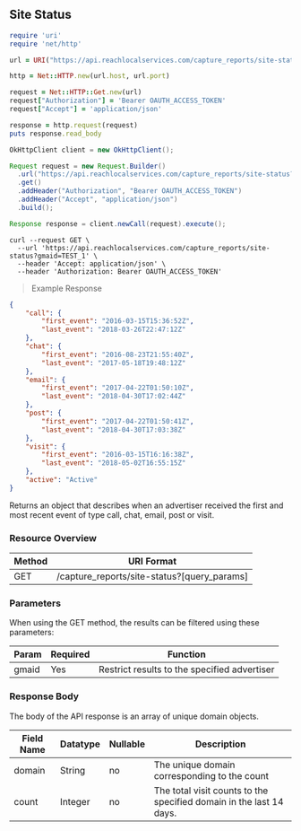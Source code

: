 ## Site Status

```ruby
require 'uri'
require 'net/http'

url = URI("https://api.reachlocalservices.com/capture_reports/site-status?gmaid=TEST_1")

http = Net::HTTP.new(url.host, url.port)

request = Net::HTTP::Get.new(url)
request["Authorization"] = 'Bearer OAUTH_ACCESS_TOKEN'
request["Accept"] = 'application/json'

response = http.request(request)
puts response.read_body
```

```java
OkHttpClient client = new OkHttpClient();

Request request = new Request.Builder()
  .url("https://api.reachlocalservices.com/capture_reports/site-status?gmaid=TEST_1")
  .get()
  .addHeader("Authorization", "Bearer OAUTH_ACCESS_TOKEN")
  .addHeader("Accept", "application/json")
  .build();

Response response = client.newCall(request).execute();
```

```shell
curl --request GET \
  --url 'https://api.reachlocalservices.com/capture_reports/site-status?gmaid=TEST_1' \
  --header 'Accept: application/json' \
  --header 'Authorization: Bearer OAUTH_ACCESS_TOKEN'
```

> Example Response

```json
{
    "call": {
        "first_event": "2016-03-15T15:36:52Z",
        "last_event": "2018-03-26T22:47:12Z"
    },
    "chat": {
        "first_event": "2016-08-23T21:55:40Z",
        "last_event": "2017-05-18T19:48:12Z"
    },
    "email": {
        "first_event": "2017-04-22T01:50:10Z",
        "last_event": "2018-04-30T17:02:44Z"
    },
    "post": {
        "first_event": "2017-04-22T01:50:41Z",
        "last_event": "2018-04-30T17:03:38Z"
    },
    "visit": {
        "first_event": "2016-03-15T16:16:38Z",
        "last_event": "2018-05-02T16:55:15Z"
    },
    "active": "Active"
}
```
Returns an object that describes when an advertiser received the first and most recent event of type call, chat, email, post or visit.

### Resource Overview

| Method | URI Format |
|---|---|
| GET | /capture_reports/site-status?[query_params] |

### Parameters

When using the GET method, the results can be filtered using these parameters:

| Param     | Required | Function |
|-----------|-----|---|
| gmaid     | Yes | Restrict results to the specified advertiser |

### Response Body

The body of the API response is an array of unique domain objects.

Field Name | Datatype | Nullable | Description
---------- | -------- | -------- | -----------
domain | String | no | The unique domain corresponding to the count
count | Integer | no | The total visit counts to the specified domain in the last 14 days.
